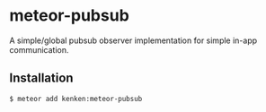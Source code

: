 meteor-pubsub
================

A simple/global pubsub observer implementation for simple in-app communication.

## Installation

```bash
$ meteor add kenken:meteor-pubsub
```